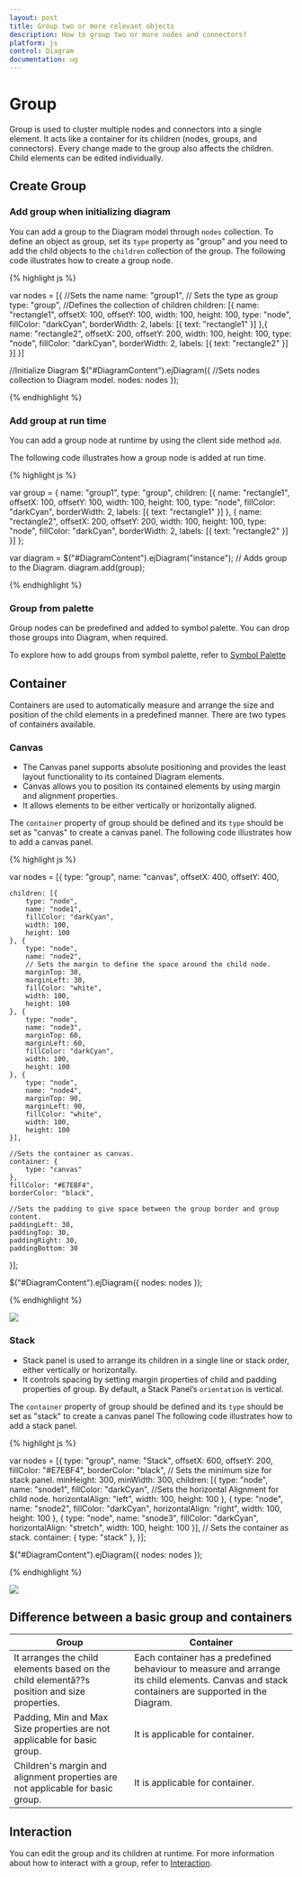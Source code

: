 ```yaml
---
layout: post
title: Group two or more relevant objects
description: How to group two or more nodes and connectors?
platform: js
control: Diagram
documentation: ug
---
```


# Group

Group is used to cluster multiple nodes and connectors into a single element. It acts like a container for its children (nodes, groups, and connectors). Every change made to the group also affects the children. Child elements can be edited individually. 

## Create Group

### Add group when initializing diagram

You can add a group to the Diagram model through `nodes` collection. To define an object as group, set its `type` property as "group" and you need to add the child objects to the `children` collection of the group. The following code illustrates how to create a group node.

{% highlight js %}

var nodes = [{
	//Sets the name
	name: "group1",
	// Sets the type as group
	type: "group",
	//Defines the collection of children
	children: [{
		name: "rectangle1",
		offsetX: 100,
		offsetY: 100,
		width: 100,
		height: 100,
		type: "node",
		fillColor: "darkCyan",
		borderWidth: 2,
		labels: [{
			text: "rectangle1"
		}]
	},{
		name: "rectangle2",
		offsetX: 200,
		offsetY: 200,
		width: 100,
		height: 100,
		type: "node",
		fillColor: "darkCyan",
		borderWidth: 2,
		labels: [{
		text: "rectangle2"
		}]
	}]
}]

//Initialize Diagram
$("#DiagramContent").ejDiagram({
	//Sets nodes collection to Diagram model.
	nodes: nodes
});

{% endhighlight %}

### Add group at run time

You can add a group node at runtime by using the client side method `add`.

The following code illustrates how a group node is added at run time.

{% highlight js %}

var group = {
	name: "group1",
	type: "group",
	children: [{
		name: "rectangle1",
		offsetX: 100,
		offsetY: 100,
		width: 100,
		height: 100,
		type: "node",
		fillColor: "darkCyan",
		borderWidth: 2,
		labels: [{
			text: "rectangle1"
		}]
	}, {
		name: "rectangle2",
		offsetX: 200,
		offsetY: 200,
		width: 100,
		height: 100,
		type: "node",
		fillColor: "darkCyan",
		borderWidth: 2,
		labels: [{
			text: "rectangle2"
		}]
	}]
};


var diagram = $("#DiagramContent").ejDiagram("instance");
// Adds group to the Diagram.
diagram.add(group);

{% endhighlight %}

### Group from palette

Group nodes can be predefined and added to symbol palette. You can drop those groups into Diagram, when required.

To explore how to add groups from symbol palette, refer to [Symbol Palette](/js/Diagram/Symbol-Palette)

## Container

Containers are used to automatically measure and arrange the size and position of the child elements in a predefined manner.
There are two types of containers available.

### Canvas

* The Canvas panel supports absolute positioning and provides the least layout functionality to its contained Diagram elements. 
* Canvas allows you to position its contained elements by using margin and alignment properties.
* It allows elements to be either vertically or horizontally aligned.

The `container` property of group should be defined and its `type` should be set as "canvas" to create a canvas panel. The following code illustrates how to add a canvas panel.

{% highlight js %}

var nodes = [{
	type: "group",
	name: "canvas",
	offsetX: 400,
	offsetY: 400,
	
	children: [{
		type: "node",
		name: "node1",
		fillColor: "darkCyan",
		width: 100,
		height: 100
	}, {
		type: "node",
		name: "node2",
		// Sets the margin to define the space around the child node.
		marginTop: 30,
		marginLeft: 30,
		fillColor: "white",
		width: 100,
		height: 100
	}, {
		type: "node",
		name: "node3",
		marginTop: 60,
		marginLeft: 60,
		fillColor: "darkCyan",
		width: 100,
		height: 100
	}, {
		type: "node",
		name: "node4",
		marginTop: 90,
		marginLeft: 90,
		fillColor: "white",
		width: 100,
		height: 100
	}],
	
	//Sets the container as canvas.
	container: {
		type: "canvas"
	},
	fillColor: "#E7EBF4",
	borderColor: "black",
	
	//Sets the padding to give space between the group border and group content.
	paddingLeft: 30,
	paddingTop: 30,
	paddingRight: 30,
	paddingBottom: 30
}];

$("#DiagramContent").ejDiagram({
	nodes: nodes
});

{% endhighlight %}

![](/js/Diagram/Group_images/Group_img9.png)

### Stack

* Stack panel is used to arrange its children in a single line or stack order, either vertically or horizontally.
* It controls spacing by setting margin properties of child and padding properties of group. By default, a Stack Panel’s `orientation` is vertical. 

The `container` property of group should be defined and its `type` should be set as "stack" to create a canvas panel The following code illustrates how to add a stack panel.

{% highlight js %}

var nodes = [{
	type: "group",
	name: "Stack",
	offsetX: 600,
	offsetY: 200,
	fillColor: "#E7EBF4",
	borderColor: "black",
	// Sets the minimum size for stack panel.
	minHeight: 300,
	minWidth: 300,
	children: [{
		type: "node",
		name: "snode1",
		fillColor: "darkCyan",
		//Sets the horizontal Alignment for child node.
		horizontalAlign: "left",
		width: 100,
		height: 100
	}, {
		type: "node",
		name: "snode2",
		fillColor: "darkCyan",
		horizontalAlign: "right",
		width: 100,
		height: 100
	}, {
		type: "node",
		name: "snode3",
		fillColor: "darkCyan",
		horizontalAlign: "stretch",
		width: 100,
		height: 100
	}],
	// Sets the container as stack.
	container: {
		type: "stack"
	},
}];

$("#DiagramContent").ejDiagram({
	nodes: nodes
});

{% endhighlight %}

![](/js/Diagram/Group_images/Group_img10.png)

## Difference between a basic group and containers

| Group | Container |
|---|---|
| It arranges the child elements based on the child elementâ??s position and size properties. | Each container has a predefined behaviour to measure and arrange its child elements. Canvas and stack containers are supported in the Diagram. |
| Padding, Min and Max Size properties are not applicable for basic group. | It is applicable for container. |
| Children's margin and alignment properties are not applicable for basic group. | It is applicable for container. |

## Interaction

You can edit the group and its children at runtime. For more information about how to interact with a group, refer to [Interaction](/js/Diagram/Interaction "Selection").